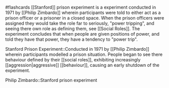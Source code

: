 #flashcards 
[[Stanford]] prison experiment is a experiment conducted in 1971 by [[Philip Zimbardo]] wherein participants were told to either act as a prison officer or a prisoner in a closed space. When the prison officers were assigned they would take the role far to seriously, "power tripping", and seeing there own role as defining them, see [[Social Roles]]. The experiment concludes that when people are given positions of power, and told they have that power, they have a tendency to "power trip".

Stanford Prison Experiment::Conducted in 1971 by [[Philip Zimbardo]] wherein participants modelled a prison situation. People began to see there behaviour defined by their [[social roles]], exhibiting increasingly [[aggression|aggressive]] [[behaviour]], causing an early shutdown of the experiment.
<!--SR:!2023-11-15,8,250-->

Philip Zimbardo::Stanford prison experiment
<!--SR:!2023-11-10,4,270-->